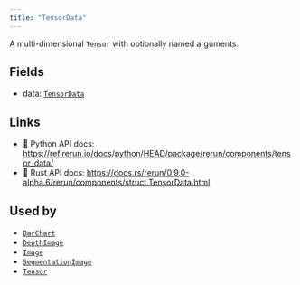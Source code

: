 ```yaml
---
title: "TensorData"
---
```


A multi-dimensional `Tensor` with optionally named arguments.

## Fields

* data: [`TensorData`](../datatypes/tensor_data.md)

## Links
 * 🐍 Python API docs: https://ref.rerun.io/docs/python/HEAD/package/rerun/components/tensor_data/
 * 🦀 Rust API docs: https://docs.rs/rerun/0.9.0-alpha.6/rerun/components/struct.TensorData.html


## Used by

* [`BarChart`](../archetypes/bar_chart.md)
* [`DepthImage`](../archetypes/depth_image.md)
* [`Image`](../archetypes/image.md)
* [`SegmentationImage`](../archetypes/segmentation_image.md)
* [`Tensor`](../archetypes/tensor.md)
